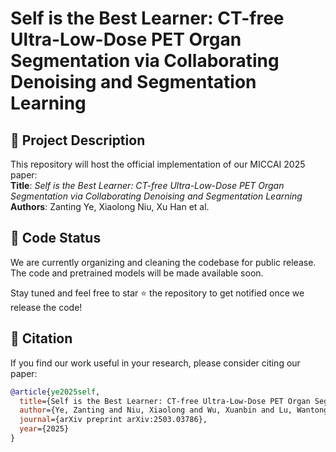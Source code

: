 # Self is the Best Learner: CT-free Ultra-Low-Dose PET Organ Segmentation via Collaborating Denoising and Segmentation Learning



## 📝 Project Description

This repository will host the official implementation of our MICCAI 2025 paper:  
**Title**: *Self is the Best Learner: CT-free Ultra-Low-Dose PET Organ Segmentation via Collaborating Denoising and Segmentation Learning*  
**Authors**: Zanting Ye, Xiaolong Niu, Xu Han et al.  


## 🚧 Code Status

We are currently organizing and cleaning the codebase for public release.  
The code and pretrained models will be made available soon.

Stay tuned and feel free to star ⭐ the repository to get notified once we release the code!

## 📄 Citation

If you find our work useful in your research, please consider citing our paper:


```bibtex
@article{ye2025self,
  title={Self is the Best Learner: CT-free Ultra-Low-Dose PET Organ Segmentation via Collaborating Denoising and Segmentation Learning},
  author={Ye, Zanting and Niu, Xiaolong and Wu, Xuanbin and Lu, Wantong and Lu, Lijun},
  journal={arXiv preprint arXiv:2503.03786},
  year={2025}
}
